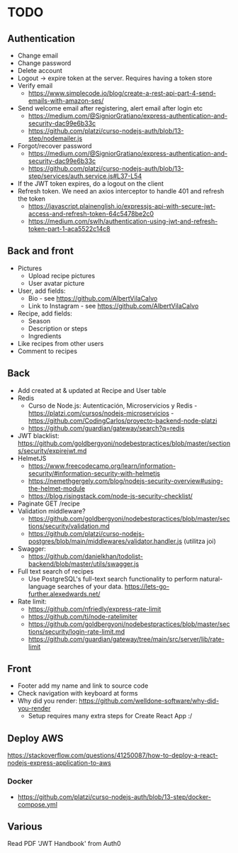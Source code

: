 # TODO

## Authentication

- Change email
- Change password
- Delete account
- Logout -> expire token at the server. Requires having a token store
- Verify email
  - https://www.simplecode.io/blog/create-a-rest-api-part-4-send-emails-with-amazon-ses/
- Send welcome email after registering, alert email after login etc
  - https://medium.com/@SigniorGratiano/express-authentication-and-security-dac99e6b33c
  - https://github.com/platzi/curso-nodejs-auth/blob/13-step/nodemailer.js
- Forgot/recover password
  - https://medium.com/@SigniorGratiano/express-authentication-and-security-dac99e6b33c
  - https://github.com/platzi/curso-nodejs-auth/blob/13-step/services/auth.service.js#L37-L54
- If the JWT token expires, do a logout on the client
- Refresh token. We need an axios interceptor to handle 401 and refresh the token
  - https://javascript.plainenglish.io/expressjs-api-with-secure-jwt-access-and-refresh-token-64c5478be2c0
  - https://medium.com/swlh/authentication-using-jwt-and-refresh-token-part-1-aca5522c14c8

## Back and front

- Pictures
  - Upload recipe pictures
  - User avatar picture
- User, add fields:
  - Bio - see https://github.com/AlbertVilaCalvo
  - Link to Instagram - see https://github.com/AlbertVilaCalvo
- Recipe, add fields:
  - Season
  - Description or steps
  - Ingredients
- Like recipes from other users
- Comment to recipes

## Back

- Add created at & updated at Recipe and User table
- Redis
  - Curso de Node.js: Autenticación, Microservicios y Redis - https://platzi.com/cursos/nodejs-microservicios - https://github.com/CodingCarlos/proyecto-backend-node-platzi
  - https://github.com/guardian/gateway/search?q=redis
- JWT blacklist: https://github.com/goldbergyoni/nodebestpractices/blob/master/sections/security/expirejwt.md
- HelmetJS
  - https://www.freecodecamp.org/learn/information-security/#information-security-with-helmetjs
  - https://nemethgergely.com/blog/nodejs-security-overview#using-the-helmet-module
  - https://blog.risingstack.com/node-js-security-checklist/
- Paginate GET /recipe
- Validation middleware?
  - https://github.com/goldbergyoni/nodebestpractices/blob/master/sections/security/validation.md
  - https://github.com/platzi/curso-nodejs-postgres/blob/main/middlewares/validator.handler.js (utilitza joi)
- Swagger:
  - https://github.com/danielkhan/todolist-backend/blob/master/utils/swagger.js
- Full text search of recipes
  - Use PostgreSQL's full-text search functionality to perform natural-language searches of your data. https://lets-go-further.alexedwards.net/
- Rate limit:
  - https://github.com/nfriedly/express-rate-limit
  - https://github.com/tj/node-ratelimiter
  - https://github.com/goldbergyoni/nodebestpractices/blob/master/sections/security/login-rate-limit.md
  - https://github.com/guardian/gateway/tree/main/src/server/lib/rate-limit

## Front

- Footer add my name and link to source code
- Check navigation with keyboard at forms
- Why did you render: https://github.com/welldone-software/why-did-you-render
  - Setup requires many extra steps for Create React App :/

## Deploy AWS

https://stackoverflow.com/questions/41250087/how-to-deploy-a-react-nodejs-express-application-to-aws

### Docker

- https://github.com/platzi/curso-nodejs-auth/blob/13-step/docker-compose.yml

## Various

Read PDF 'JWT Handbook' from Auth0
